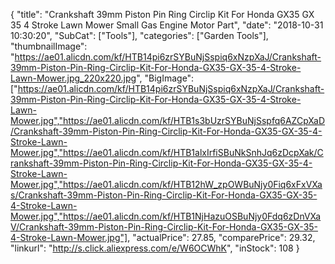 {
	"title": "Crankshaft 39mm Piston Pin Ring Circlip Kit For Honda GX35 GX 35 4 Stroke Lawn Mower Small Gas Engine Motor Part",
	"date": "2018-10-31 10:30:20",
	"SubCat": ["Tools"],
	"categories": ["Garden Tools"],
	"thumbnailImage": "https://ae01.alicdn.com/kf/HTB14pi6zrSYBuNjSspiq6xNzpXaJ/Crankshaft-39mm-Piston-Pin-Ring-Circlip-Kit-For-Honda-GX35-GX-35-4-Stroke-Lawn-Mower.jpg_220x220.jpg",
	"BigImage": ["https://ae01.alicdn.com/kf/HTB14pi6zrSYBuNjSspiq6xNzpXaJ/Crankshaft-39mm-Piston-Pin-Ring-Circlip-Kit-For-Honda-GX35-GX-35-4-Stroke-Lawn-Mower.jpg","https://ae01.alicdn.com/kf/HTB1s3bUzrSYBuNjSspfq6AZCpXaD/Crankshaft-39mm-Piston-Pin-Ring-Circlip-Kit-For-Honda-GX35-GX-35-4-Stroke-Lawn-Mower.jpg","https://ae01.alicdn.com/kf/HTB1alxIrfiSBuNkSnhJq6zDcpXak/Crankshaft-39mm-Piston-Pin-Ring-Circlip-Kit-For-Honda-GX35-GX-35-4-Stroke-Lawn-Mower.jpg","https://ae01.alicdn.com/kf/HTB12hW_zpOWBuNjy0Fiq6xFxVXas/Crankshaft-39mm-Piston-Pin-Ring-Circlip-Kit-For-Honda-GX35-GX-35-4-Stroke-Lawn-Mower.jpg","https://ae01.alicdn.com/kf/HTB1NjHazuOSBuNjy0Fdq6zDnVXaV/Crankshaft-39mm-Piston-Pin-Ring-Circlip-Kit-For-Honda-GX35-GX-35-4-Stroke-Lawn-Mower.jpg"],
	"actualPrice": 27.85,
	"comparePrice": 29.32,
	"linkurl": "http://s.click.aliexpress.com/e/W6OCWhK",
	"inStock": 108
}
